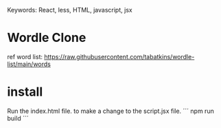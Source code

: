 Keywords:
React, less, HTML, javascript, jsx


# Wordle Clone
ref word list: https://raw.githubusercontent.com/tabatkins/wordle-list/main/words

# install
Run the index.html file.
to make a change to the script.jsx file.
´´´
npm run build
´´´